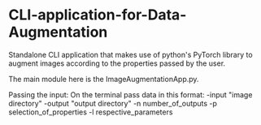 # CLI-application-for-Data-Augmentation
Standalone CLI application  that makes use of python's PyTorch library to augment images according to the properties passed by the user.

The main module here is the ImageAugmentationApp.py.

Passing the input:
On the terminal pass data in this format:
-input "image directory"
-output "output directory"
-n number_of_outputs
-p selection_of_properties
-l respective_parameters
